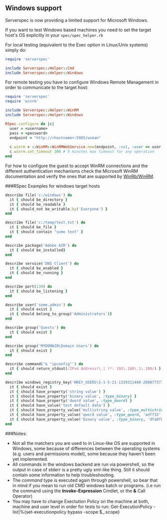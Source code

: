 ## Windows support

Serverspec is now providing a limited support for Microsoft Windows.

If you want to test Windows based machines you need to set the target host's OS explicitly in your `spec/spec_helper.rb`

For local testing (equivalent to the Exec option in Linux/Unix systems) simply do:

```ruby
require 'serverspec'

include Serverspec::Helper::Cmd
include Serverspec::Helper::Windows

```

For remote testing you have to configure Windows Remote Management in order to communicate to the target host:

```ruby
require 'serverspec'
require 'winrm'

include Serverspec::Helper::WinRM
include Serverspec::Helper::Windows

RSpec.configure do |c|
  user = <username>
  pass = <password>
  endpoint = "http://<hostname>:5985/wsman"
  
  c.winrm = ::WinRM::WinRMWebService.new(endpoint, :ssl, :user => user, :pass => pass, :basic_auth_only => true)
  c.winrm.set_timeout 300 # 5 minutes max timeout for any operation
end
```

For how to configure the guest to accept WinRM connections and the different authentication mechanisms check the Microsoft WinRM documentation and verify the ones that are supported by [WinRb/WinRM](https://github.com/WinRb/WinRM).


###RSpec Examples for windows target hosts
```ruby
describe file('c:/windows') do
  it { should be_directory }
  it { should be_readable }
  it { should_not be_writable.by('Everyone') }
end

describe file('c:/temp/test.txt') do
  it { should be_file }
  it { should contain "some text" }
end

describe package('Adobe AIR') do
  it { should be_installed}
end

describe service('DNS Client') do
  it { should be_enabled }
  it { should be_running }
end

describe port(139) do
  it { should be_listening }
end

describe user('some.admin') do
  it { should exist }
  it { should belong_to_group('Administrators')}
end

describe group('Guests') do
  it { should exist }
end

describe group('MYDOMAIN\Domain Users') do
  it { should exist }
end

describe command('& "ipconfig"') do
  it { should return_stdout(/IPv4 Address(\.| )*: 192\.168\.1\.100/) }
end

describe windows_registry_key('HKEY_USERS\S-1-5-21-1319311448-2088773778-316617838-32407\Test MyKey') do
  it { should exist }
  it { should have_property('string value') }
  it { should have_property('binary value', :type_binary) }
  it { should have_property('dword value', :type_dword) }
  it { should have_value('test default data') }
  it { should have_property_value('multistring value', :type_multistring, "test\nmulti\nstring\ndata") }
  it { should have_property_value('qword value', :type_qword, 'adff32') }
  it { should have_property_value('binary value', :type_binary, 'dfa0f066') }
end
```

###Notes:
* Not all the matchers you are used to in Linux-like OS are supported in Windows, some because of differences between the operating systems (e.g. users and permissions model), some because they haven't been yet implemented.
* All commands in the windows backend are run via powershell, so the output in case of stderr is a pretty ugly xml-like thing. Still it should contain some information to help troubleshooting.
* The *command* type is executed again through powershell, so bear that in mind if you mean to run old CMD windows batch or programs. (i.e run the command using the **Invoke-Expression** Cmdlet, or the **&** Call Operator)
* You may have to change Exectution Policy on the machine at both, machine and user level in order for tests to run: Get-ExecutionPolicy -list|%{set-executionpolicy bypass -scope $_.scope}
